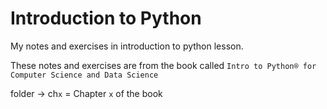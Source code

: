 # Introduction to Python
My notes and exercises in introduction to python lesson.

These notes and exercises are from the book called `Intro to Python® for Computer Science and Data Science`

folder -> ch`x` = Chapter `x` of the book 
